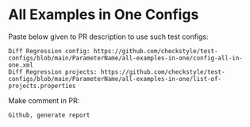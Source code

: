 # All Examples in One Configs
Paste below given to PR description to use such test configs:
```
Diff Regression config: https://github.com/checkstyle/test-configs/blob/main/ParameterName/all-examples-in-one/config-all-in-one.xml
Diff Regression projects: https://github.com/checkstyle/test-configs/blob/main/ParameterName/all-examples-in-one/list-of-projects.properties
```
Make comment in PR:
```
Github, generate report
```
